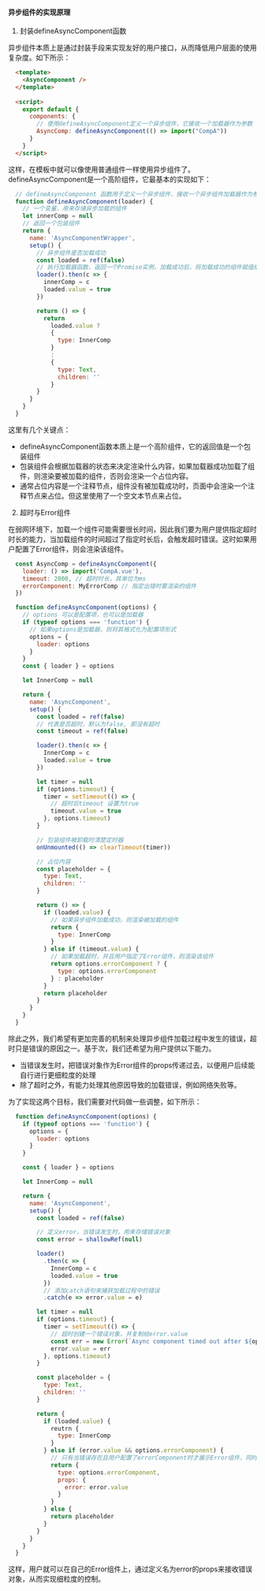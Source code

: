 #### 异步组件的实现原理

1. 封装defineAsyncComponent函数

异步组件本质上是通过封装手段来实现友好的用户接口，从而降低用户层面的使用复杂度。如下所示：

```html
  <template>
    <AsyncComponent />
  </template>
  
  <script>
    export default {
      components: {
        // 使用defineAsyncComponent定义一个异步组件，它接收一个加载器作为参数
        AsyncComp: defineAsyncComponent(() => import("CompA"))
      }
    }
  </script>
```

这样，在模板中就可以像使用普通组件一样使用异步组件了。
defineAsyncComponent是一个高阶组件，它最基本的实现如下：

```js
  // defineAsyncComponent 函数用于定义一个异步组件，接收一个异步组件加载器作为参数
  function defineAsyncComponent(loader) {
    // 一个变量，用来存储异步加载的组件
    let innerComp = null
    // 返回一个包装组件
    return {
      name: 'AsyncComponentWrapper',
      setup() {
        // 异步组件是否加载成功
        const loaded = ref(false)
        // 执行加载器函数，返回一个Promise实例，加载成功后，将加载成功的组件赋值给innerComp,并将loaded标记为true,代表加载成功
        loader().then(c => {
          innerComp = c
          loaded.value = true
        })

        return () => {
          return 
            loaded.value ? 
            {
              type: InnerComp
            } 
            : 
            {
              type: Text,
              children: ''
            }
        }
      }
    }
  }
```

这里有几个关键点：

- defineAsyncComponent函数本质上是一个高阶组件，它的返回值是一个包装组件
- 包装组件会根据加载器的状态来决定渲染什么内容，如果加载器成功加载了组件，则渲染要被加载的组件，否则会渲染一个占位内容。
- 通常占位内容是一个注释节点，组件没有被加载成功时，页面中会渲染一个注释节点来占位。但这里使用了一个空文本节点来占位。

2. 超时与Error组件

在弱网环境下，加载一个组件可能需要很长时间，因此我们要为用户提供指定超时时长的能力，当加载组件的时间超过了指定时长后，会触发超时错误。这时如果用户配置了Error组件，则会渲染该组件。

```js
  const AsyncComp = defineAsyncComponent({
    loader: () => import('CompA.vue'),
    timeout: 2000, // 超时时长，其单位为ms
    errorComponent: MyErrorComp // 指定出错时要渲染的组件
  })
```

```js
  function defineAsyncComponent(options) {
    // options 可以是配置项，也可以是加载器
    if (typeof options === 'function') {
      // 如果options是加载器，则将其格式化为配置项形式
      options = {
        loader: options
      }
    }
    const { loader } = options

    let InnerComp = null

    return {
      name: 'AsyncComponent',
      setup() {
        const loaded = ref(false)
        // 代表是否超时，默认为false, 即没有超时
        const timeout = ref(false)

        loader().then(c => {
          InnerComp = c
          loaded.value = true
        })

        let timer = null
        if (options.timeout) {
          timer = setTimeout(() => {
            // 超时后timeout 设置为true
            timeout.value = true
          }, options.timeout)
        }

        // 包装组件被卸载时清楚定时器
        onUnmounted(() => clearTimeout(timer))

        // 占位内容
        const placeholder = {
          type: Text,
          children: ''
        }

        return () => {
          if (loaded.value) {
            // 如果异步组件加载成功，则渲染被加载的组件
            return {
              type: InnerComp
            }
          } else if (timeout.value) {
            // 如果加载超时，并且用户指定了Error组件，则渲染该组件
            return options.errorComponent ? {
              type: options.errorComponent
            } : placeholder
          }
          return placeholder
        }
      }
    }
  }
```

除此之外，我们希望有更加完善的机制来处理异步组件加载过程中发生的错误，超时只是错误的原因之一。基于次，我们还希望为用户提供以下能力。

- 当错误发生时，把错误对象作为Error组件的props传递过去，以便用户后续能自行进行更细粒度的处理
- 除了超时之外，有能力处理其他原因导致的加载错误，例如网络失败等。
  
为了实现这两个目标，我们需要对代码做一些调整，如下所示：

```js
  function defineAsyncComponent(options) {
    if (typeof options === 'function') {
      options = {
        loader: options
      }
    }

    const { loader } = options

    let InnerComp = null

    return {
      name: 'AsyncComponent',
      setup() {
        const loaded = ref(false)

        // 定义error，当错误发生时，用来存储错误对象
        const error = shallowRef(null)

        loader()
          .then(c => {
            InnerComp = c
            loaded.value = true
          })
          // 添加catch语句来捕获加载过程中的错误
          .catch(e => error.value = e)

        let timer = null
        if (options.timeout) {
          timer = setTimeout(() => {
            // 超时创建一个错误对象，并复制给error.value
            const err = new Error(`Async component timed out after ${options.timeout}ms.`)
            error.value = err
          }, options.timeout)
        }

        const placeholder = {
          type: Text,
          children: ''
        }

        return {
          if (loaded.value) {
            reutrn {
              type: InnerComp
            }
          } else if (error.value && options.errorComponent) {
            // 只有当错误存在且用户配置了errorComponent时才展示Error组件，同时将error作为props传递
            return {
              type: options.errorComponent,
              props: {
                error: error.value
              }
            }
          } else {
            return placeholder
          }
        }
      }
    }
  }
```

这样，用户就可以在自己的Error组件上，通过定义名为error的props来接收错误对象，从而实现细粒度的控制。